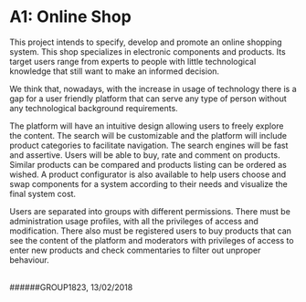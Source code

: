 # A1: Online Shop

This project intends to specify, develop and promote an online shopping system. This shop specializes in electronic components and products. Its target users range from experts to people with little technological knowledge that still want to make an informed decision.


We think that, nowadays, with the increase in usage of technology there is a gap for a user friendly platform that can serve any type of person without any technological background requirements.


The platform will have an intuitive design allowing users to freely explore the content. The search will be customizable and the platform will include product categories to facilitate navigation. The search engines will be fast and assertive. Users will be able to buy, rate and comment on products. Similar products can be compared and products listing can be ordered as wished. A product configurator is also available to help users choose and swap components for a system according to their needs and visualize the final system cost.


Users are separated into groups with different permissions. There must be administration usage profiles, with all the privileges of access and modification. There also must be registered users to buy products that can see the content of the platform and moderators with privileges of access to enter new products and check commentaries to filter out unproper behaviour.  

<br>
######GROUP1823, 13/02/2018
